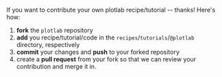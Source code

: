 If you want to contribute your own plotlab recipe/tutorial -- thanks! Here's how:

1. **fork** the `plotlab` repository
2. **add** you recipe/tutorial/code in the `recipes`/`tutorials`/`@plotlab` directory, respectively
3. **commit** your changes and **push** to your forked repository
4. create a **pull request** from your fork so that we can review your contribution and merge it in.
